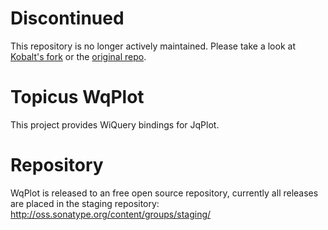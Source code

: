Discontinued
============
This repository is no longer actively maintained. Please take a look at [Kobalt's fork](https://github.com/igloo-project/wiquery-jqplot) or the [original repo](https://github.com/wicketstuff/wiquery-jqplot).


Topicus WqPlot
======================

This project provides WiQuery bindings for JqPlot.

Repository
======================
WqPlot is released to an free open source repository, currently all releases are placed in the staging repository:
http://oss.sonatype.org/content/groups/staging/
